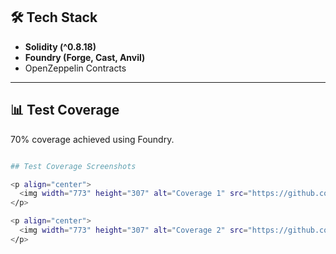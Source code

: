 





## 🛠 Tech Stack
- **Solidity (^0.8.18)**
- **Foundry (Forge, Cast, Anvil)**
- OpenZeppelin Contracts

---

## 📊 Test Coverage
70% coverage achieved using Foundry.  
```bash

## Test Coverage Screenshots  

<p align="center">
  <img width="773" height="307" alt="Coverage 1" src="https://github.com/user-attachments/assets/fa02fd06-76d3-46bd-8c6e-eb76954856b8" />
</p>

<p align="center">
  <img width="773" height="307" alt="Coverage 2" src="https://github.com/user-attachments/assets/fa02fd06-76d3-46bd-8c6e-eb76954856b8" />
</p>

